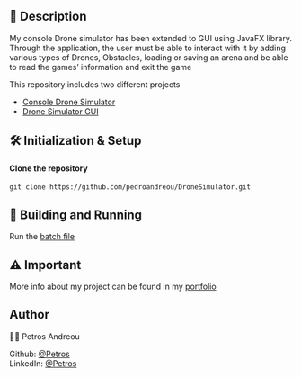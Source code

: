 ## 📰 Description
My console Drone simulator has been extended to GUI using JavaFX library. Through the application, the user must be able to interact with it by adding various types of Drones, Obstacles, loading or saving an arena and be able to read the games’ information and exit the game

This repository includes two different projects
  - [Console Drone Simulator](https://github.com/pedroandreou/DroneSimulator/tree/main/DroneSimulator)
  - [Drone Simulator GUI](https://github.com/pedroandreou/DroneSimulator/tree/main/DroneGUI)

## 🛠 Initialization & Setup
#### Clone the repository  
    git clone https://github.com/pedroandreou/DroneSimulator.git


## 🚀 Building and Running
Run the [batch file](https://github.com/pedroandreou/DroneSimulator/blob/main/runnable_jar/run.bat)


## ⚠ Important
More info about my project can be found in my [portfolio](https://pedroandreou.github.io/#work)

## Author  
👨🏼 Petros Andreou

Github: [@Petros](https://github.com/pedroandreou)  
LinkedIn: [@Petros](https://www.linkedin.com/in/petrosandreou80/)
